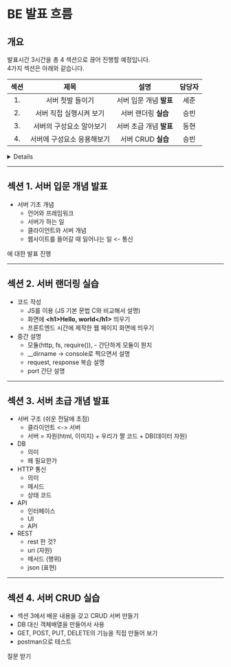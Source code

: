 # BE 발표 흐름

## 개요
발표시간 3시간을 총 4 섹션으로 끊어 진행할 예정입니다.  
4가지 섹션은 아래와 같습니다.

섹션|제목|설명|담당자
:---:|:---:|:---:|:---:
1.|서버 첫발 들이기|서버 입문 개념 **발표** |세준
2.|서버 직접 실행시켜 보기|서버 랜더링 **실습** |승빈
3.|서버의 구성요소 알아보기|서버 초급 개념 **발표**|동현
4.|서버에 구성요소 응용해보기|서버 CRUD **실습**|승빈

<details>
   
   1. 세준 발표(서버 개론)  
   2. 승빈 웹사이트 랜더링(실습)   
   3. 동현 발표(서버 응용 이론)  
   4. 승빈 CRUD 실습  
</details> 

---

## 섹션 1. 서버 입문 개념 발표

- 서버 기초 개념
   - 언어와 프레임워크
   - 서버가 하는 일 
   - 클라이언트와 서버 개념
   - 웹사이트를 들어갈 때 일어나는 일 <- 통신 

에 대한 발표 진행

---

## 섹션 2. 서버 랜더링 실습

- 코드 작성 
   - JS를 이용 (JS 기본 문법 C와 비교해서 설명)
   - 화면에 **\<h1>Hello, world\</h1>** 띄우기 
   - 프론트엔드 시간에 제작한 웹 페이지 화면에 띄우기
- 중간 설명
   - 모듈(http, fs, require()),  - 간단하게 모듈이 뭔지
   - __dirname -> console로 찍으면서 설명
   - request, response 복습 설명
   - port 간단 설명

---

## 섹션 3. 서버 초급 개념 발표

- 서버 구조 (쉬운 전달에 초점)
   - 클라이언트 <-> 서버
   - 서버 = 자원(html, 이미지) + 우리가 짤 코드 + DB(데이터 자원)
- DB
   - 의미
   - 왜 필요한가
- HTTP 통신
   - 의미
   - 메서드
   - 상태 코드
- API
   - 인터페이스
   - UI
   - API
- REST
   - rest 한 것?
   - uri (자원)
   - 메서드 (행위)
   - json (표현)


---

## 섹션 4. 서버 CRUD 실습

- 섹션 3에서 배운 내용을 갖고 CRUD 서버 만들기
- DB 대신 객체배열을 만들어서 사용
- GET, POST, PUT, DELETE의 기능을 직접 만들어 보기
- postman으로 테스트

질문 받기

